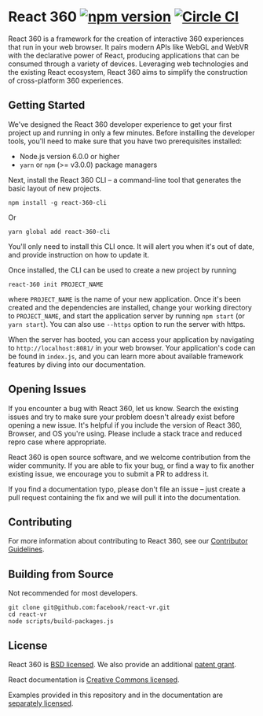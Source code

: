 # React 360 [![npm version](https://badge.fury.io/js/react-360.svg)](https://badge.fury.io/js/react-360) [![Circle CI](https://circleci.com/gh/facebook/react-360.svg?style=shield)](https://circleci.com/gh/facebook/react-360)

React 360 is a framework for the creation of interactive 360 experiences that run in your web browser. It pairs modern APIs like WebGL and WebVR with the declarative power of React, producing applications that can be consumed through a variety of devices. Leveraging web technologies and the existing React ecosystem, React 360 aims to simplify the construction of cross-platform 360 experiences.

## Getting Started

We've designed the React 360 developer experience to get your first project up and running in only a few minutes. Before installing the developer tools, you'll need to make sure that you have two prerequisites installed:

- Node.js version 6.0.0 or higher
- `yarn` or `npm` (>= v3.0.0) package managers

Next, install the React 360 CLI – a command-line tool that generates the basic layout of new projects.

```
npm install -g react-360-cli
```

Or

```
yarn global add react-360-cli
```

You'll only need to install this CLI once. It will alert you when it's out of date, and provide instruction on how to update it.

Once installed, the CLI can be used to create a new project by running

```
react-360 init PROJECT_NAME
```

where `PROJECT_NAME` is the name of your new application. Once it's been created and the dependencies are installed, change your working directory to `PROJECT_NAME`, and start the application server by running `npm start` (or `yarn start`). You can also use `--https` option to run the server with https.

When the server has booted, you can access your application by navigating to `http://localhost:8081/` in your web browser. Your application's code can be found in `index.js`, and you can learn more about available framework features by diving into our documentation.

## Opening Issues

If you encounter a bug with React 360, let us know. Search the existing issues and try to make sure your problem doesn't already exist before opening a new issue. It's helpful if you include the version of React 360, Browser, and OS you're using. Please include a stack trace and reduced repro case where appropriate.

React 360 is open source software, and we welcome contribution from the wider community. If you are able to fix your bug, or find a way to fix another existing issue, we encourage you to submit a PR to address it.

If you find a documentation typo, please don't file an issue – just create a pull request containing the fix and we will pull it into the documentation.

## Contributing

For more information about contributing to React 360, see our [Contributor Guidelines](https://github.com/facebook/react-360/blob/master/CONTRIBUTING.md).

## Building from Source

Not recommended for most developers.

```
git clone git@github.com:facebook/react-vr.git
cd react-vr
node scripts/build-packages.js
```

## License

React 360 is [BSD licensed](./LICENSE). We also provide an additional [patent grant](./PATENTS).

React documentation is [Creative Commons licensed](./LICENSE-docs).

Examples provided in this repository and in the documentation are [separately licensed](./LICENSE-examples).
